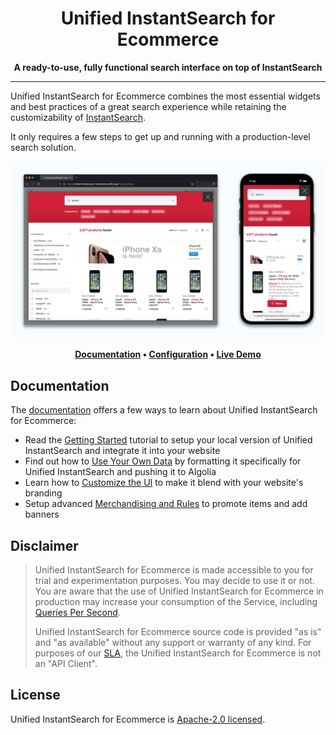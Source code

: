 <div align="center">
  <h1>Unified InstantSearch for Ecommerce</h1>
  <p><strong>A ready-to-use, fully functional search interface on top of InstantSearch</strong></p>
</div>

---

Unified InstantSearch for Ecommerce combines the most essential widgets and best practices of a great search experience while retaining the customizability of [InstantSearch](https://www.algolia.com/doc/guides/building-search-ui/what-is-instantsearch/js/).

It only requires a few steps to get up and running with a production-level search solution.

<a href="https://unified-instantsearch-ecommerce.netlify.app" target="_blank">
  <img src="./.github/unified-instantsearch-ecommerce.png" alt="Unified InstantSearch for Ecommerce" width="1280" />
</a>

<p align="center">
  <strong>
  <a href="https://www.algolia.com/doc/guides/building-search-ui/resources/unified-instantsearch/react/">Documentation</a> •
  <a href="https://github.com/algolia/unified-instantsearch-ecommerce/wiki/Configuration-options">Configuration</a> •
  <a href="https://unified-instantsearch-ecommerce.netlify.app/">Live Demo</a>
  </strong>
</p>

## Documentation

The [documentation](https://www.algolia.com/doc/guides/building-search-ui/resources/unified-instantsearch/react/) offers a few ways to learn about Unified InstantSearch for Ecommerce:

- Read the [Getting Started](https://www.algolia.com/doc/guides/building-search-ui/resources/unified-instantsearch/tutorials/getting-started/react/) tutorial to setup your local version of Unified InstantSearch and integrate it into your website
- Find out how to [Use Your Own Data](https://www.algolia.com/doc/guides/building-search-ui/resources/unified-instantsearch/tutorials/using-your-own-data/react/) by formatting it specifically for Unified InstantSearch and pushing it to Algolia
- Learn how to [Customize the UI](https://www.algolia.com/doc/guides/building-search-ui/resources/unified-instantsearch/tutorials/customizing-your-ui/react/) to make it blend with your website's branding
- Setup advanced [Merchandising and Rules](https://www.algolia.com/doc/guides/building-search-ui/resources/unified-instantsearch/tutorials/merchandising-and-rules/react/) to promote items and add banners

## Disclaimer

> Unified InstantSearch for Ecommerce is made accessible to you for trial and experimentation purposes. You may decide to use it or not. You are aware that the use of Unified InstantSearch for Ecommerce in production may increase your consumption of the Service, including [Queries Per Second](https://www.algolia.com/doc/faq/monitoring/which-queries-are-counted-as-part-of-the-max-qps-computations/).
> 
> Unified InstantSearch for Ecommerce source code is provided "as is" and "as available" without any support or warranty of any kind. For purposes of our [SLA](https://www.algolia.com/policies/sla), the Unified InstantSearch for Ecommerce is not an "API Client".

## License

Unified InstantSearch for Ecommerce is [Apache-2.0 licensed](LICENSE).
